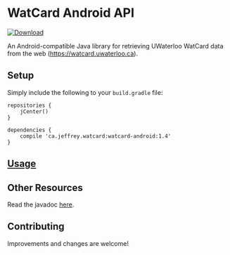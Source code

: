 # WatCard Android API
[ ![Download](https://api.bintray.com/packages/jeffreyca/maven/watcard-android/images/download.svg) ](https://bintray.com/jeffreyca/maven/watcard-android/_latestVersion)

An Android-compatible Java library for retrieving UWaterloo WatCard data from the web (https://watcard.uwaterloo.ca).

## Setup
Simply include the following to your `build.gradle` file:

```Gradle
repositories {
    jCenter()
}

dependencies {
    compile 'ca.jeffrey.watcard:watcard-android:1.4'
}
```

## [Usage](https://github.com/JeffreyCA/watcard-java-api#usage)

## Other Resources
Read the javadoc [here](https://jeffreyca.github.io/watcard-java-api/).

## Contributing
Improvements and changes are welcome!
